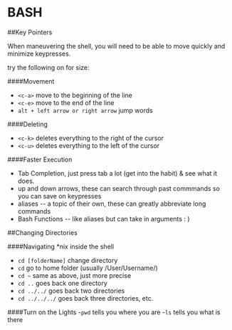BASH
====



##Key Pointers

When maneuvering the shell, you will need to be able to move quickly and minimize keypresses.

try the following on for size:


####Movement
- `<c-a>` move to the beginning of the line
- `<c-e>` move to the end of the line
- `alt + left arrow or right arrow` jump words


####Deleting
- `<c-k>` deletes everything to the right of the cursor
- `<c-u>` deletes everything to the left of the cursor

####Faster Execution
- Tab Completion, just press tab a lot (get into the habit) & see what it does.
- up and down arrows, these can search through past commmands so you can save on keypresses
- aliases -- a topic of their own, these can greatly abbreviate long commands
- Bash Functions -- like aliases but can take in arguments : )


##Changing Directories

####Navigating *nix inside the shell
- `cd [folderName]` change directory
- `cd` go to home folder (usually /User/Username/)
- `cd ~` same as above, just more precise
- `cd ..` goes back one directory
- `cd ../../` goes back two directories
- `cd ../../../` goes back three directories, etc.


####Turn on the Lights
-`pwd` tells you where you are
-`ls` tells you what is there

